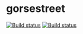 # gorsestreet

[![Build status](https://build.appcenter.ms/v0.1/apps/58a42d95-307c-45de-811e-6b88d4505464/branches/dev/badge)](https://appcenter.ms)
[![Build status](https://build.appcenter.ms/v0.1/apps/f568ef6c-e415-4e6d-be4f-a1317a9561bc/branches/dev/badge)](https://appcenter.ms)
